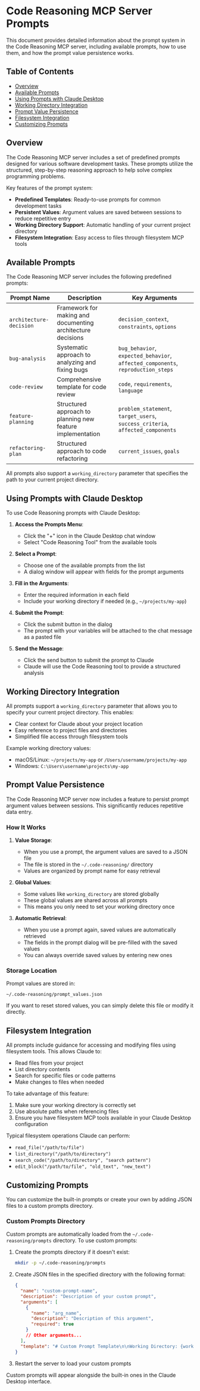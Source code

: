 # Code Reasoning MCP Server Prompts

This document provides detailed information about the prompt system in the Code Reasoning MCP server, including available prompts, how to use them, and how the prompt value persistence works.

## Table of Contents

- [Overview](#overview)
- [Available Prompts](#available-prompts)
- [Using Prompts with Claude Desktop](#using-prompts-with-claude-desktop)
- [Working Directory Integration](#working-directory-integration)
- [Prompt Value Persistence](#prompt-value-persistence)
- [Filesystem Integration](#filesystem-integration)
- [Customizing Prompts](#customizing-prompts)

## Overview

The Code Reasoning MCP server includes a set of predefined prompts designed for various software development tasks. These prompts utilize the structured, step-by-step reasoning approach to help solve complex programming problems.

Key features of the prompt system:

- **Predefined Templates**: Ready-to-use prompts for common development tasks
- **Persistent Values**: Argument values are saved between sessions to reduce repetitive entry
- **Working Directory Support**: Automatic handling of your current project directory
- **Filesystem Integration**: Easy access to files through filesystem MCP tools

## Available Prompts

The Code Reasoning MCP server includes the following predefined prompts:

| Prompt Name             | Description                                                 | Key Arguments                                                                    |
| ----------------------- | ----------------------------------------------------------- | -------------------------------------------------------------------------------- |
| `architecture-decision` | Framework for making and documenting architecture decisions | `decision_context`, `constraints`, `options`                                     |
| `bug-analysis`          | Systematic approach to analyzing and fixing bugs            | `bug_behavior`, `expected_behavior`, `affected_components`, `reproduction_steps` |
| `code-review`           | Comprehensive template for code review                      | `code`, `requirements`, `language`                                               |
| `feature-planning`      | Structured approach to planning new feature implementation  | `problem_statement`, `target_users`, `success_criteria`, `affected_components`   |
| `refactoring-plan`      | Structured approach to code refactoring                     | `current_issues`, `goals`                                                        |

All prompts also support a `working_directory` parameter that specifies the path to your current project directory.

## Using Prompts with Claude Desktop

To use Code Reasoning prompts with Claude Desktop:

1. **Access the Prompts Menu**:

   - Click the "+" icon in the Claude Desktop chat window
   - Select "Code Reasoning Tool" from the available tools

2. **Select a Prompt**:

   - Choose one of the available prompts from the list
   - A dialog window will appear with fields for the prompt arguments

3. **Fill in the Arguments**:

   - Enter the required information in each field
   - Include your working directory if needed (e.g., `~/projects/my-app`)

4. **Submit the Prompt**:

   - Click the submit button in the dialog
   - The prompt with your variables will be attached to the chat message as a pasted file

5. **Send the Message**:
   - Click the send button to submit the prompt to Claude
   - Claude will use the Code Reasoning tool to provide a structured analysis

## Working Directory Integration

All prompts support a `working_directory` parameter that allows you to specify your current project directory. This enables:

- Clear context for Claude about your project location
- Easy reference to project files and directories
- Simplified file access through filesystem tools

Example working directory values:

- macOS/Linux: `~/projects/my-app` or `/Users/username/projects/my-app`
- Windows: `C:\Users\username\projects\my-app`

## Prompt Value Persistence

The Code Reasoning MCP server now includes a feature to persist prompt argument values between sessions. This significantly reduces repetitive data entry.

### How It Works

1. **Value Storage**:

   - When you use a prompt, the argument values are saved to a JSON file
   - The file is stored in the `~/.code-reasoning/` directory
   - Values are organized by prompt name for easy retrieval

2. **Global Values**:

   - Some values like `working_directory` are stored globally
   - These global values are shared across all prompts
   - This means you only need to set your working directory once

3. **Automatic Retrieval**:
   - When you use a prompt again, saved values are automatically retrieved
   - The fields in the prompt dialog will be pre-filled with the saved values
   - You can always override saved values by entering new ones

### Storage Location

Prompt values are stored in:

```
~/.code-reasoning/prompt_values.json
```

If you want to reset stored values, you can simply delete this file or modify it directly.

## Filesystem Integration

All prompts include guidance for accessing and modifying files using filesystem tools. This allows Claude to:

- Read files from your project
- List directory contents
- Search for specific files or code patterns
- Make changes to files when needed

To take advantage of this feature:

1. Make sure your working directory is correctly set
2. Use absolute paths when referencing files
3. Ensure you have filesystem MCP tools available in your Claude Desktop configuration

Typical filesystem operations Claude can perform:

- `read_file("/path/to/file")`
- `list_directory("/path/to/directory")`
- `search_code("/path/to/directory", "search pattern")`
- `edit_block("/path/to/file", "old_text", "new_text")`

## Customizing Prompts

You can customize the built-in prompts or create your own by adding JSON files to a custom prompts directory.

### Custom Prompts Directory

Custom prompts are automatically loaded from the `~/.code-reasoning/prompts` directory. To use custom prompts:

1. Create the prompts directory if it doesn't exist:

   ```bash
   mkdir -p ~/.code-reasoning/prompts
   ```

2. Create JSON files in the specified directory with the following format:

   ```json
   {
     "name": "custom-prompt-name",
     "description": "Description of your custom prompt",
     "arguments": [
       {
         "name": "arg_name",
         "description": "Description of this argument",
         "required": true
       }
       // Other arguments...
     ],
     "template": "# Custom Prompt Template\n\nWorking Directory: {working_directory}\n\nYour template text with {arg_name} placeholders..."
   }
   ```

3. Restart the server to load your custom prompts

Custom prompts will appear alongside the built-in ones in the Claude Desktop interface.
